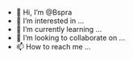 - 👋 Hi, I’m @Bspra
- 👀 I’m interested in ...
- 🌱 I’m currently learning ...
- 💞️ I’m looking to collaborate on ...
- 📫 How to reach me ...

<!---
Bspra/Bspra is a ✨ special ✨ repository because its `README.md` (this file) appears on your GitHub profile.
You can click the Preview link to take a look at your changes.
--->
